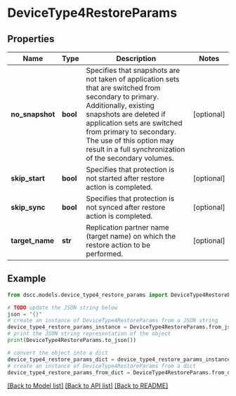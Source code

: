 # DeviceType4RestoreParams


## Properties

Name | Type | Description | Notes
------------ | ------------- | ------------- | -------------
**no_snapshot** | **bool** | Specifies that snapshots are not taken of application sets that are switched from secondary to primary. Additionally, existing snapshots are deleted if application sets are switched from primary to secondary. The use of this option may result in a full synchronization of the secondary volumes. | [optional] 
**skip_start** | **bool** | Specifies that protection is not started after restore action is completed. | [optional] 
**skip_sync** | **bool** | Specifies that protection is not synced after restore action is completed. | [optional] 
**target_name** | **str** | Replication partner name (target name) on which the restore action to be performed. | [optional] 

## Example

```python
from dscc.models.device_type4_restore_params import DeviceType4RestoreParams

# TODO update the JSON string below
json = "{}"
# create an instance of DeviceType4RestoreParams from a JSON string
device_type4_restore_params_instance = DeviceType4RestoreParams.from_json(json)
# print the JSON string representation of the object
print(DeviceType4RestoreParams.to_json())

# convert the object into a dict
device_type4_restore_params_dict = device_type4_restore_params_instance.to_dict()
# create an instance of DeviceType4RestoreParams from a dict
device_type4_restore_params_from_dict = DeviceType4RestoreParams.from_dict(device_type4_restore_params_dict)
```
[[Back to Model list]](../README.md#documentation-for-models) [[Back to API list]](../README.md#documentation-for-api-endpoints) [[Back to README]](../README.md)


